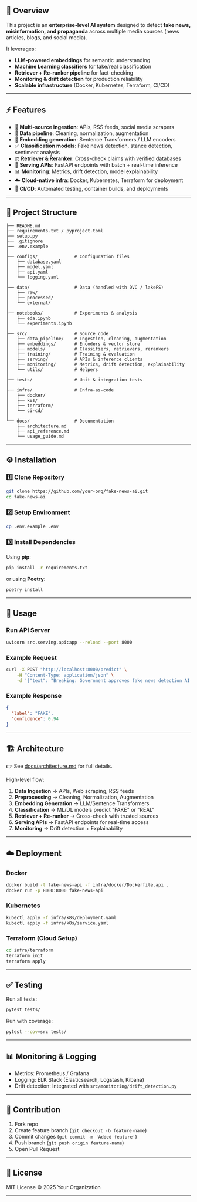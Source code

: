 ## 📌 Overview

This project is an **enterprise-level AI system** designed to detect **fake news, misinformation, and propaganda** across multiple media sources (news articles, blogs, and social media).

It leverages:

* **LLM-powered embeddings** for semantic understanding
* **Machine Learning classifiers** for fake/real classification
* **Retriever + Re-ranker pipeline** for fact-checking
* **Monitoring & drift detection** for production reliability
* **Scalable infrastructure** (Docker, Kubernetes, Terraform, CI/CD)

---

## ⚡ Features

* 🔎 **Multi-source ingestion**: APIs, RSS feeds, social media scrapers
* 🧹 **Data pipeline**: Cleaning, normalization, augmentation
* 🧠 **Embedding generation**: Sentence Transformers / LLM encoders
* ✅ **Classification models**: Fake news detection, stance detection, sentiment analysis
* ⚖️ **Retriever & Reranker**: Cross-check claims with verified databases
* 🚀 **Serving APIs**: FastAPI endpoints with batch + real-time inference
* 📊 **Monitoring**: Metrics, drift detection, model explainability
* ☁️ **Cloud-native infra**: Docker, Kubernetes, Terraform for deployment
* 🔄 **CI/CD**: Automated testing, container builds, and deployments

---

## 📂 Project Structure

```
├── README.md
├── requirements.txt / pyproject.toml
├── setup.py
├── .gitignore
├── .env.example
│
├── configs/              # Configuration files
│   ├── database.yaml
│   ├── model.yaml
│   ├── api.yaml
│   └── logging.yaml
│
├── data/                 # Data (handled with DVC / lakeFS)
│   ├── raw/
│   ├── processed/
│   └── external/
│
├── notebooks/            # Experiments & analysis
│   ├── eda.ipynb
│   └── experiments.ipynb
│
├── src/                  # Source code
│   ├── data_pipeline/    # Ingestion, cleaning, augmentation
│   ├── embeddings/       # Encoders & vector store
│   ├── models/           # Classifiers, retrievers, rerankers
│   ├── training/         # Training & evaluation
│   ├── serving/          # APIs & inference clients
│   ├── monitoring/       # Metrics, drift detection, explainability
│   └── utils/            # Helpers
│
├── tests/                # Unit & integration tests
│
├── infra/                # Infra-as-code
│   ├── docker/
│   ├── k8s/
│   ├── terraform/
│   └── ci-cd/
│
└── docs/                 # Documentation
    ├── architecture.md
    ├── api_reference.md
    └── usage_guide.md
```

---

## ⚙️ Installation

### 1️⃣ Clone Repository

```bash
git clone https://github.com/your-org/fake-news-ai.git
cd fake-news-ai
```

### 2️⃣ Setup Environment

```bash
cp .env.example .env
```

### 3️⃣ Install Dependencies

Using **pip**:

```bash
pip install -r requirements.txt
```

or using **Poetry**:

```bash
poetry install
```

---

## 🚀 Usage

### Run API Server

```bash
uvicorn src.serving.api:app --reload --port 8000
```

### Example Request

```bash
curl -X POST "http://localhost:8000/predict" \
    -H "Content-Type: application/json" \
    -d '{"text": "Breaking: Government approves fake news detection AI system."}'
```

### Example Response

```json
{
  "label": "FAKE",
  "confidence": 0.94
}
```

---

## 🏗️ Architecture

👉 See [docs/architecture.md](docs/architecture.md) for full details.

High-level flow:

1. **Data Ingestion** → APIs, Web scraping, RSS feeds
2. **Preprocessing** → Cleaning, Normalization, Augmentation
3. **Embedding Generation** → LLM/Sentence Transformers
4. **Classification** → ML/DL models predict "FAKE" or "REAL"
5. **Retriever + Re-ranker** → Cross-check with trusted sources
6. **Serving APIs** → FastAPI endpoints for real-time access
7. **Monitoring** → Drift detection + Explainability

---

## ☁️ Deployment

### Docker

```bash
docker build -t fake-news-api -f infra/docker/Dockerfile.api .
docker run -p 8000:8000 fake-news-api
```

### Kubernetes

```bash
kubectl apply -f infra/k8s/deployment.yaml
kubectl apply -f infra/k8s/service.yaml
```

### Terraform (Cloud Setup)

```bash
cd infra/terraform
terraform init
terraform apply
```

---

## ✅ Testing

Run all tests:

```bash
pytest tests/
```

Run with coverage:

```bash
pytest --cov=src tests/
```

---

## 📊 Monitoring & Logging

* Metrics: Prometheus / Grafana
* Logging: ELK Stack (Elasticsearch, Logstash, Kibana)
* Drift detection: Integrated with `src/monitoring/drift_detection.py`

---

## 🤝 Contribution

1. Fork repo
2. Create feature branch (`git checkout -b feature-name`)
3. Commit changes (`git commit -m 'Added feature'`)
4. Push branch (`git push origin feature-name`)
5. Open Pull Request

---

## 📜 License

MIT License © 2025 Your Organization

---
